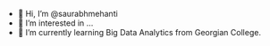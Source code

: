 - 👋 Hi, I’m @saurabhmehanti
- 👀 I’m interested in ...
- 🌱 I’m currently learning Big Data Analytics from Georgian College.
<!---
saurabhmehanti/saurabhmehanti is a ✨ special ✨ repository because its `README.md` (this file) appears on your GitHub profile.
You can click the Preview link to take a look at your changes.
--->
